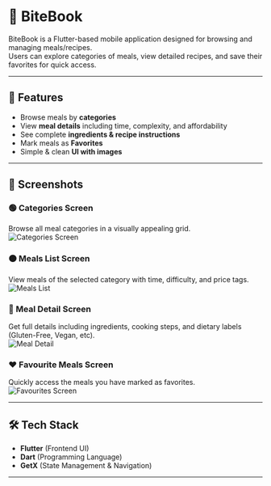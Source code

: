 # 🍴 BiteBook  

BiteBook is a Flutter-based mobile application designed for browsing and managing meals/recipes.  
Users can explore categories of meals, view detailed recipes, and save their favorites for quick access.  

---

## 🚀 Features
- Browse meals by **categories**
- View **meal details** including time, complexity, and affordability
- See complete **ingredients & recipe instructions**
- Mark meals as **Favorites**
- Simple & clean **UI with images**

---

## 📱 Screenshots  

### 🟢 Categories Screen  
Browse all meal categories in a visually appealing grid.  
![Categories Screen](assets/screenshots/ready1.png)  

### 🟠 Meals List Screen  
View meals of the selected category with time, difficulty, and price tags.  
![Meals List](screenshots/ready1.png)  

### 🔵 Meal Detail Screen  
Get full details including ingredients, cooking steps, and dietary labels (Gluten-Free, Vegan, etc).  
![Meal Detail](screenshots/ready1.png)  

### ❤️ Favourite Meals Screen  
Quickly access the meals you have marked as favorites.  
![Favourites Screen](screenshots/ready2.png)  

---

## 🛠️ Tech Stack
- **Flutter** (Frontend UI)  
- **Dart** (Programming Language)  
- **GetX** (State Management & Navigation)  

---

